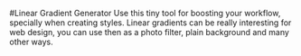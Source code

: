 #Linear Gradient Generator
Use this tiny tool for boosting your workflow, specially when creating styles. Linear gradients can be really interesting for web design, you can use then as a photo filter, plain background and many other ways.